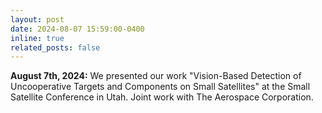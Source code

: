 ```yaml
---
layout: post
date: 2024-08-07 15:59:00-0400
inline: true
related_posts: false
---
```


**August 7th, 2024:** We presented our work "Vision-Based Detection of Uncooperative Targets and Components on Small Satellites"
at the Small Satellite Conference in Utah. Joint work with The Aerospace Corporation.
